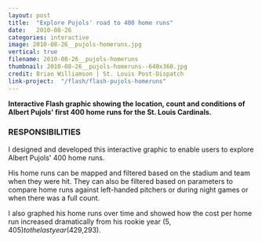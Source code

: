 ```yaml
---
layout: post
title:  "Explore Pujols' road to 400 home runs"
date:   2010-08-26
categories: interactive
image: 2010-08-26__pujols-homeruns.jpg
vertical: true
filename: 2010-08-26__pujols-homeruns
thumbnail: 2010-08-26__pujols-homeruns--640x360.jpg
credit: Brian Williamson | St. Louis Post-Dispatch
link-project:  "/flash/flash-pujols-homeruns"
---
```


**Interactive Flash graphic showing the location, count and conditions of Albert Pujols' first 400 home runs for the St. Louis Cardinals.**

### RESPONSIBILITIES

I designed and developed this interactive graphic to enable users to explore Albert Pujols' 400 home runs. 

His home runs can be mapped and filtered based on the stadium and team when they were hit. They can also be filtered based on parameters to compare home runs against left-handed pitchers or during night games or when there was a full count. 

I also graphed his home runs over time and showed how the cost per home run increased dramatically from his rookie year ($5,405) to the last year ($429,293). 